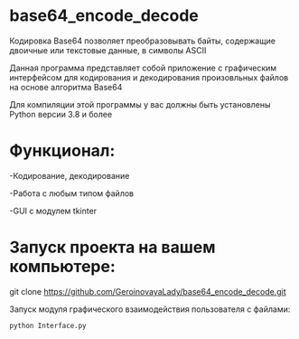 # base64_encode_decode
Кодировка Base64 позволяет преобразовывать байты, содержащие двоичные или текстовые данные, в символы ASCII

Данная программа представляет собой приложение с графическим интерфейсом для кодирования и декодирования произовльных файлов на основе алгоритма Base64

Для компиляции этой программы у вас должны быть установлены Python версии 3.8 и более

# Функционал:

-Кодирование, декодирование

-Работа с любым типом файлов

-GUI с модулем tkinter

# Запуск проекта на вашем компьютере:

git clone https://github.com/GeroinovayaLady/base64_encode_decode.git 

Запуск модуля графического взаимодействия пользователя с файлами:

	python Interface.py 

